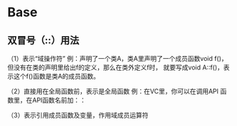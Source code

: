 # Base 

## 双冒号（::）用法
（1）表示“域操作符”
例：声明了一个类A，类A里声明了一个成员函数void f()，但没有在类的声明里给出f的定义，那么在类外定义f时，
就要写成void A::f()，表示这个f()函数是类A的成员函数。

（2）直接用在全局函数前，表示是全局函数
例：在VC里，你可以在调用API 函数里，在API函数名前加：：

（3）表示引用成员函数及变量，作用域成员运算符
